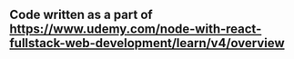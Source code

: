 ## Code written as a part of https://www.udemy.com/node-with-react-fullstack-web-development/learn/v4/overview

